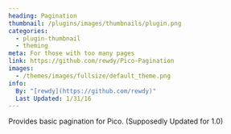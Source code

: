 ```yaml
---
heading: Pagination
thumbnail: /plugins/images/thumbnails/plugin.png
categories:
  - plugin-thumbnail
  - theming
meta: For those with too many pages
link: https://github.com/rewdy/Pico-Pagination
images:
  - /themes/images/fullsize/default_theme.png
info:
  By: "[rewdy](https://github.com/rewdy)"
  Last Updated: 1/31/16
---
```

Provides basic pagination for Pico. (Supposedly Updated for 1.0)
